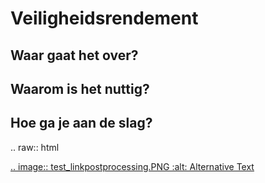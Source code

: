 Veiligheidsrendement
============================================


Waar gaat het over?
-------------------------------------------

Waarom is het nuttig?
-------------------------------------------

Hoe ga je aan de slag?
-------------------------------------------



.. raw:: html

   <a href="Preprocessing/test.md">
      .. image:: test_linkpostprocessing.PNG
         :alt: Alternative Text
   </a>




